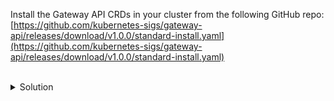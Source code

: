 Install the Gateway API CRDs in your cluster from the following GitHub repo:
[https://github.com/kubernetes-sigs/gateway-api/releases/download/v1.0.0/standard-install.yaml](https://github.com/kubernetes-sigs/gateway-api/releases/download/v1.0.0/standard-install.yaml)


<br>
<details><summary>Solution</summary>
<br>

```bash
# Install the Gateway API CRDs
kubectl apply -f https://github.com/kubernetes-sigs/gateway-api/releases/download/v1.0.0/standard-install.yaml

```{{exec}}

</details>